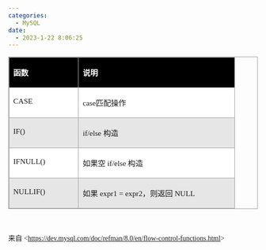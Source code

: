 ```yaml
---
categories:
  - MySQL
date:
  - 2023-1-22 8:06:25
---
```


<table summary="" cellspacing="0"
    style="border-collapse:collapse; border-color:#a3a3a3; border-style:solid; border-width:1px"
    class=" cke_show_border">
    <tbody>
        <tr>
            <td
                style="background-color:black; border-bottom:1px solid #a3a3a3; border-left:1px solid #a3a3a3; border-right:1px solid #a3a3a3; border-top:1px solid #a3a3a3; vertical-align:top; width:1.2861in">
                <p><span style="font-size:11.5pt"><span style="font-family:&quot;Microsoft YaHei UI&quot;"><span
                                style="color:white"><strong>函数</strong></span></span></span></p>
            </td>
            <td
                style="background-color:black; border-bottom:1px solid #a3a3a3; border-left:1px solid #a3a3a3; border-right:1px solid #a3a3a3; border-top:1px solid #a3a3a3; vertical-align:top; width:3.1083in">
                <p><span style="font-size:11.5pt"><span style="font-family:&quot;Microsoft YaHei UI&quot;"><span
                                style="color:white"><strong>说明</strong></span></span></span></p>
            </td>
        </tr>
        <tr>
            <td
                style="background-color:white; border-bottom:1px solid #a3a3a3; border-left:1px solid #a3a3a3; border-right:1px solid #a3a3a3; border-top:1px solid #a3a3a3; vertical-align:top; width:1.2861in">
                <p><span style="font-size:11.5pt"><span style="font-family:&quot;Comic Sans MS&quot;">CASE</span></span>
                </p>
            </td>
            <td
                style="background-color:white; border-bottom:1px solid #a3a3a3; border-left:1px solid #a3a3a3; border-right:1px solid #a3a3a3; border-top:1px solid #a3a3a3; vertical-align:top; width:3.1083in">
                <p><span style="font-size:11.5pt"><span style="font-family:&quot;Comic Sans MS&quot;">case</span><span
                            style="font-family:&quot;Microsoft YaHei UI&quot;">匹配操作</span></span></p>
            </td>
        </tr>
        <tr>
            <td
                style="background-color:#e7e6e6; border-bottom:1px solid #a3a3a3; border-left:1px solid #a3a3a3; border-right:1px solid #a3a3a3; border-top:1px solid #a3a3a3; vertical-align:top; width:1.2861in">
                <p><span style="font-size:11.5pt"><span style="font-family:&quot;Comic Sans MS&quot;">IF()</span></span>
                </p>
            </td>
            <td
                style="background-color:#e7e6e6; border-bottom:1px solid #a3a3a3; border-left:1px solid #a3a3a3; border-right:1px solid #a3a3a3; border-top:1px solid #a3a3a3; vertical-align:top; width:3.1083in">
                <p><span style="font-size:11.5pt"><span style="font-family:&quot;Comic Sans MS&quot;">if/else</span>
                        <span style="font-family:&quot;Microsoft YaHei UI&quot;">构造</span></span></p>
            </td>
        </tr>
        <tr>
            <td
                style="background-color:white; border-bottom:1px solid #a3a3a3; border-left:1px solid #a3a3a3; border-right:1px solid #a3a3a3; border-top:1px solid #a3a3a3; vertical-align:top; width:1.2861in">
                <p><span style="font-size:11.5pt"><span
                            style="font-family:&quot;Comic Sans MS&quot;">IFNULL()</span></span></p>
            </td>
            <td
                style="background-color:white; border-bottom:1px solid #a3a3a3; border-left:1px solid #a3a3a3; border-right:1px solid #a3a3a3; border-top:1px solid #a3a3a3; vertical-align:top; width:3.1083in">
                <p><span style="font-size:11.5pt"><span
                            style="font-family:&quot;Microsoft YaHei UI&quot;">如果空</span><span
                            style="font-family:&quot;Comic Sans MS&quot;"> if/else </span><span
                            style="font-family:&quot;Microsoft YaHei UI&quot;">构造</span></span></p>
            </td>
        </tr>
        <tr>
            <td
                style="background-color:#e7e6e6; border-bottom:1px solid #a3a3a3; border-left:1px solid #a3a3a3; border-right:1px solid #a3a3a3; border-top:1px solid #a3a3a3; vertical-align:top; width:1.2861in">
                <p><span style="font-size:11.5pt"><span
                            style="font-family:&quot;Comic Sans MS&quot;">NULLIF()</span></span></p>
            </td>
            <td
                style="background-color:#e7e6e6; border-bottom:1px solid #a3a3a3; border-left:1px solid #a3a3a3; border-right:1px solid #a3a3a3; border-top:1px solid #a3a3a3; vertical-align:top; width:3.1083in">
                <p><span style="font-size:11.5pt"><span
                            style="font-family:&quot;Microsoft YaHei UI&quot;">如果</span><span
                            style="font-family:&quot;Comic Sans MS&quot;"> expr1 = expr2</span><span
                            style="font-family:&quot;Microsoft YaHei UI&quot;">，则返回</span><span
                            style="font-family:&quot;Comic Sans MS&quot;"> NULL</span></span></p>
            </td>
        </tr>
    </tbody>
</table>
<p><span style="font-size:12.0pt"><span style="font-family:&quot;Comic Sans MS&quot;">&nbsp;</span></span></p>
<p><span style="font-family:&quot;Microsoft YaHei UI&quot;">来自</span><span
        style="font-family:&quot;Comic Sans MS&quot;"> &lt;</span><a
        data-cke-saved-href="https://dev.mysql.com/doc/refman/8.0/en/flow-control-functions.html"
        href="https://dev.mysql.com/doc/refman/8.0/en/flow-control-functions.html"><span
            style="font-family:&quot;Comic Sans MS&quot;">https://dev.mysql.com/doc/refman/8.0/en/flow-control-functions.html</span></a><span
        style="font-family:&quot;Comic Sans MS&quot;">&gt; </span>​​​​​​​</p>
